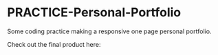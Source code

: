 # PRACTICE-Personal-Portfolio

Some coding practice making a responsive one page personal portfolio.

Check out the final product here:
